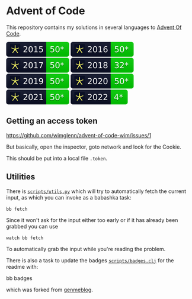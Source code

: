 # Advent of Code

This repository contains my solutions in several languages to [Advent Of Code](https://adventofcode.com).

![2015](./scripts/img/2015.svg)
![2016](./scripts/img/2016.svg)
![2017](./scripts/img/2017.svg)
![2018](./scripts/img/2018.svg)
![2019](./scripts/img/2019.svg)
![2020](./scripts/img/2020.svg)
![2021](./scripts/img/2021.svg)
![2022](./scripts/img/2022.svg)

## Getting an access token

https://github.com/wimglenn/advent-of-code-wim/issues/1

But basically, open the inspector, goto network and look for the Cookie.

This should be put into a local file `.token`.

## Utilities

There is [`scripts/utils.py`](scripts/utils.clj) which will try to automatically fetch the current input, as which you can invoke as a babashka task:

	bb fetch
	
Since it won't ask for the input either too early or if it has already been grabbed you can use

	watch bb fetch
	
To automatically grab the input while you're reading the problem.

There is also a task to update the badges [`scripts/badges.clj`](scripts/badges.clj) for the readme with:

  bb badges
	
which was forked from [genmeblog](https://github.com/genmeblog/advent-of-code/blob/master/badges/badges.bb).
	

